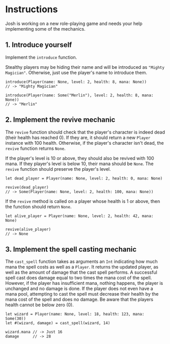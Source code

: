 # Instructions

Josh is working on a new role-playing game and needs your help implementing some of the mechanics.

## 1. Introduce yourself

Implement the `introduce` function.

Stealthy players may be hiding their name and will be introduced as `"Mighty Magician"`.
Otherwise, just use the player's name to introduce them.

```gleam
introduce(Player(name: None, level: 2, health: 8, mana: None))
// -> "Mighty Magician"

introduce(Player(name: Some("Merlin"), level: 2, health: 8, mana: None))
// -> "Merlin"
```

## 2. Implement the revive mechanic

The `revive` function should check that the player's character is indeed dead (their health has reached 0).
If they are, it should return a new `Player` instance with 100 health.
Otherwise, if the player's character isn't dead, the `revive` function returns `None`.

If the player's level is 10 or above, they should also be revived with 100 mana.
If they player's level is below 10, their mana should be `None`.
The `revive` function should preserve the player's level.

```gleam
let dead_player = Player(name: None, level: 2, health: 0, mana: None)

revive(dead_player)
// -> Some(Player(name: None, level: 2, health: 100, mana: None))
```

If the `revive` method is called on a player whose health is 1 or above, then the function should return `None`.

```gleam
let alive_player = Player(name: None, level: 2, health: 42, mana: None)

revive(alive_player)
// -> None
```

## 3. Implement the spell casting mechanic

The `cast_spell` function takes as arguments an `Int` indicating how much mana the spell costs as well as a `Player`.
It returns the updated player, as well as the amount of damage that the cast spell performs.
A successful spell cast does damage equal to two times the mana cost of the spell.
However, if the player has insufficient mana, nothing happens, the player is unchanged and no damage is done.
If the player does not even have a mana pool, attempting to cast the spell must decrease their health by the mana cost of the spell and does no damage.
Be aware that the players health cannot be below zero (0).

```gleam
let wizard = Player(name: None, level: 18, health: 123, mana: Some(30))
let #(wizard, damage) = cast_spell(wizard, 14)

wizard.mana // -> Just 16
damage      // -> 28
```
